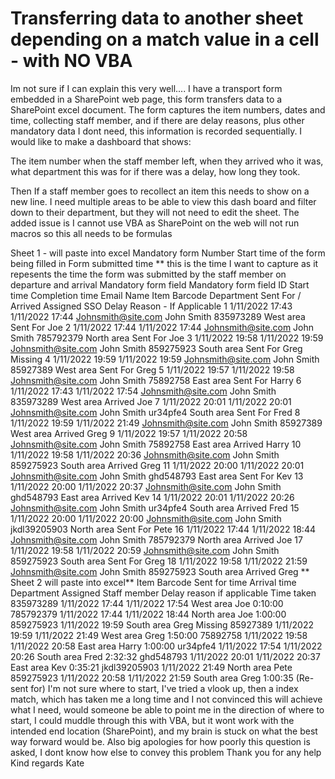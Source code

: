 
# Transferring data to another sheet depending on a match value in a cell - with NO VBA

Im not sure if I can explain this very well.... I have a transport form embedded in a SharePoint web page, this form transfers data to a SharePoint excel document. The form captures the item numbers, dates and time, collecting staff member, and if there are delay reasons, plus other mandatory data I dont need, this information is recorded sequentially.
I would like to make a dashboard that shows:

The item number
when the staff member left,
when they arrived
who it was,
what department this was for
if there was a delay,
how long they took.

Then If a staff member goes to recollect an item this needs to show on a new line.
I need multiple areas to be able to view this dash board and filter down to their department, but they will not need to edit the sheet.
The added issue is I cannot use VBA as SharePoint on the web will not run macros so this all needs to be formulas


Sheet 1 - will paste into excel
Mandatory form Number   Start time of the form being filled in  Form submitted time ** this is the time I want to capture as it repesents the time the form was submitted by the staff member on departure and arrival    Mandatory form field    Mandatory form field
ID  Start time  Completion time Email   Name    Item Barcode    Department  Sent For / Arrived  Assigned SSO    Delay Reason - If Applicable
1   1/11/2022 17:43 1/11/2022 17:44 Johnsmith@site.com  John Smith  835973289   West area   Sent For    Joe
2   1/11/2022 17:44 1/11/2022 17:44 Johnsmith@site.com  John Smith  785792379   North area  Sent For    Joe
3   1/11/2022 19:58 1/11/2022 19:59 Johnsmith@site.com  John Smith  859275923   South area  Sent For    Greg    Missing
4   1/11/2022 19:59 1/11/2022 19:59 Johnsmith@site.com  John Smith  85927389    West area   Sent For    Greg
5   1/11/2022 19:57 1/11/2022 19:58 Johnsmith@site.com  John Smith  75892758    East area   Sent For    Harry
6   1/11/2022 17:43 1/11/2022 17:54 Johnsmith@site.com  John Smith  835973289   West area   Arrived Joe
7   1/11/2022 20:01 1/11/2022 20:01 Johnsmith@site.com  John Smith  ur34pfe4    South area  Sent For    Fred
8   1/11/2022 19:59 1/11/2022 21:49 Johnsmith@site.com  John Smith  85927389    West area   Arrived Greg
9   1/11/2022 19:57 1/11/2022 20:58 Johnsmith@site.com  John Smith  75892758    East area   Arrived Harry
10  1/11/2022 19:58 1/11/2022 20:36 Johnsmith@site.com  John Smith  859275923   South area  Arrived Greg
11  1/11/2022 20:00 1/11/2022 20:01 Johnsmith@site.com  John Smith  ghd548793   East area   Sent For    Kev
13  1/11/2022 20:00 1/11/2022 20:37 Johnsmith@site.com  John Smith  ghd548793   East area   Arrived Kev
14  1/11/2022 20:01 1/11/2022 20:26 Johnsmith@site.com  John Smith  ur34pfe4    South area  Arrived Fred
15  1/11/2022 20:00 1/11/2022 20:00 Johnsmith@site.com  John Smith  jkdl39205903    North area  Sent For    Pete
16  1/11/2022 17:44 1/11/2022 18:44 Johnsmith@site.com  John Smith  785792379   North area  Arrived Joe
17  1/11/2022 19:58 1/11/2022 20:59 Johnsmith@site.com  John Smith  859275923   South area  Sent For    Greg
18  1/11/2022 19:58 1/11/2022 21:59 Johnsmith@site.com  John Smith  859275923   South area  Arrived Greg
**
Sheet 2 will paste into excel**
Item Barcode    Sent for time   Arrival time    Department  Assigned Staff member   Delay reason if applicable  Time taken
835973289   1/11/2022 17:44 1/11/2022 17:54 West area   Joe     0:10:00
785792379   1/11/2022 17:44 1/11/2022 18:44 North area  Joe     1:00:00
859275923   1/11/2022 19:59     South area  Greg    Missing
85927389    1/11/2022 19:59 1/11/2022 21:49 West area   Greg        1:50:00
75892758    1/11/2022 19:58 1/11/2022 20:58 East area   Harry       1:00:00
ur34pfe4    1/11/2022 17:54 1/11/2022 20:26 South area  Fred        2:32:32
ghd548793   1/11/2022 20:01 1/11/2022 20:37 East area   Kev     0:35:21
jkdl39205903    1/11/2022 21:49     North area  Pete
859275923   1/11/2022 20:58 1/11/2022 21:59 South area  Greg        1:00:35 (Re-sent for)
I'm not sure where to start, I've tried a vlook up, then a index match, which has taken me a long time and I not convinced this will achieve what I need, would someone be able to point me in the direction of where to start, I could muddle through this with VBA, but it wont work with the intended end location (SharePoint), and my brain is stuck on what the best way forward would be. Also big apologies for how poorly this question is asked, I dont know how else to convey this problem
Thank you for any help
Kind regards
Kate

        